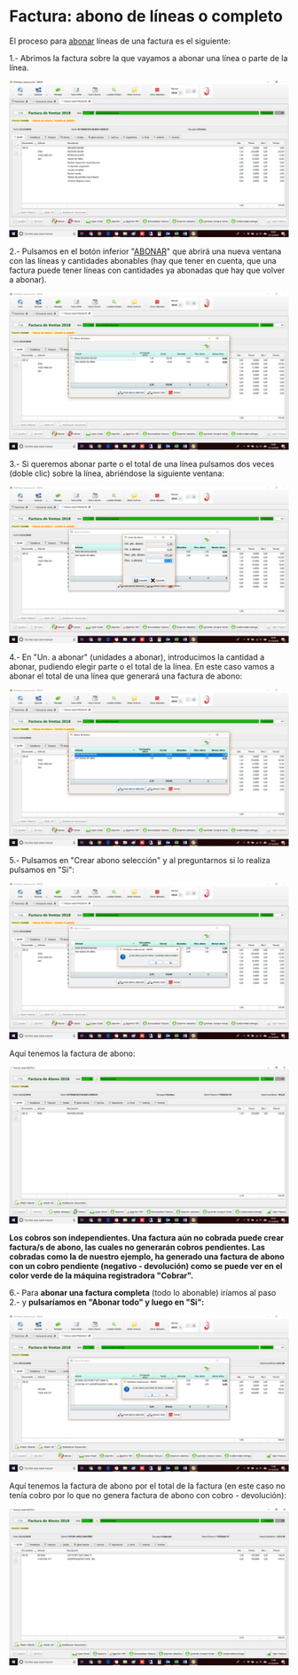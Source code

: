 # Factura: abono de líneas o completo

El proceso para [abonar](../../../manuales/submaestros/administracion-1/motivos-de-abono.md) líneas de una factura es el siguiente:

1.- Abrimos la factura sobre la que vayamos a abonar una línea o parte de la línea.

![](<../../../.gitbook/assets/image (95).png>)

2.- Pulsamos en el botón inferior "[ABONAR](../../../manuales/submaestros/administracion-1/motivos-de-abono.md)" que abrirá una nueva ventana con las líneas y cantidades abonables (hay que tener en cuenta, que una factura puede tener líneas con cantidades ya abonadas que hay que volver a abonar).

![](<../../../.gitbook/assets/image (96).png>)

3.- Si queremos abonar parte o el total de una línea pulsamos dos veces (doble clic) sobre la línea, abriéndose la siguiente ventana:

![](<../../../.gitbook/assets/image (97).png>)

4.- En "Un. a abonar" (unidades a abonar), introducimos la cantidad a abonar, pudiendo elegir parte o el total de la línea. En este caso vamos a abonar el total de una línea que generará una factura de abono:

![Vemos en la ventana como ha cambiado la situación de "Ptes.abono" (pendientes de abono) a las unidades seleccionadas](<../../../.gitbook/assets/image (98).png>)

5.- Pulsamos en "Crear abono selección" y al preguntarnos si lo realiza pulsamos en "Si":

![](<../../../.gitbook/assets/image (99).png>)

Aquí tenemos la factura de abono:

![](<../../../.gitbook/assets/image (100).png>)

**Los cobros son independientes. Una factura aún no cobrada puede crear factura/s de abono, las cuales no generarán cobros pendientes. Las cobradas como la de nuestro ejemplo, ha generado una factura de abono con un cobro pendiente (negativo - devolución) como se puede ver en el color verde de la máquina registradora "Cobrar".**

6.- Para **abonar una factura completa** (todo lo abonable) iríamos al paso 2.- y **pulsaríamos en "Abonar todo" y luego en "Si":**

![](<../../../.gitbook/assets/image (101).png>)

Aquí tenemos la factura de abono por el total de la factura (en este caso no tenía cobro por lo que no genera factura de abono con cobro - devolución):

![](<../../../.gitbook/assets/image (102).png>)
